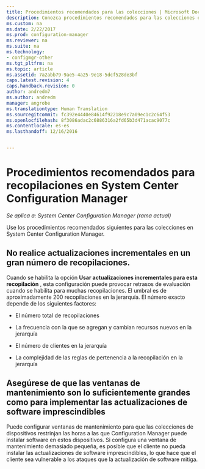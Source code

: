 ```yaml
---
title: Procedimientos recomendados para las colecciones | Microsoft Docs
description: Conozca procedimientos recomendados para las colecciones en System Center Configuration Manager.
ms.custom: na
ms.date: 2/22/2017
ms.prod: configuration-manager
ms.reviewer: na
ms.suite: na
ms.technology:
- configmgr-other
ms.tgt_pltfrm: na
ms.topic: article
ms.assetid: 7a2abb79-9ae5-4a25-9e18-5dcf528de3bf
caps.latest.revision: 4
caps.handback.revision: 0
author: andredm7
ms.author: andredm
manager: angrobe
ms.translationtype: Human Translation
ms.sourcegitcommit: fc392e4440e84614f92218e9c7a09ec1c2c64f53
ms.openlocfilehash: 8f3086adac2c6886316a2fd65b3d471acac9077c
ms.contentlocale: es-es
ms.lasthandoff: 12/16/2016


---
```

# <a name="best-practices-for-collections-in-system-center-configuration-manager"></a>Procedimientos recomendados para recopilaciones en System Center Configuration Manager

*Se aplica a: System Center Configuration Manager (rama actual)*

Use los procedimientos recomendados siguientes para las colecciones en System Center Configuration Manager.  

## <a name="do-not-use-incremental-updates-for-a-large-number-of-collections"></a>No realice actualizaciones incrementales en un gran número de recopilaciones.  
 Cuando se habilita la opción **Usar actualizaciones incrementales para esta recopilación** , esta configuración puede provocar retrasos de evaluación cuando se habilita para muchas recopilaciones. El umbral es de aproximadamente 200 recopilaciones en la jerarquía. El número exacto depende de los siguientes factores:  

-   El número total de recopilaciones  

-   La frecuencia con la que se agregan y cambian recursos nuevos en la jerarquía  

-   El número de clientes en la jerarquía  

-   La complejidad de las reglas de pertenencia a la recopilación en la jerarquía  

## <a name="make-sure-that-maintenance-windows-are-large-enough-to-deploy-critical-software-updates"></a>Asegúrese de que las ventanas de mantenimiento son lo suficientemente grandes como para implementar las actualizaciones de software imprescindibles  
 Puede configurar ventanas de mantenimiento para que las colecciones de dispositivos restrinjan las horas a las que Configuration Manager puede instalar software en estos dispositivos. Si configura una ventana de mantenimiento demasiado pequeña, es posible que el cliente no pueda instalar las actualizaciones de software imprescindibles, lo que hace que el cliente sea vulnerable a los ataques que la actualización de software mitiga.  

